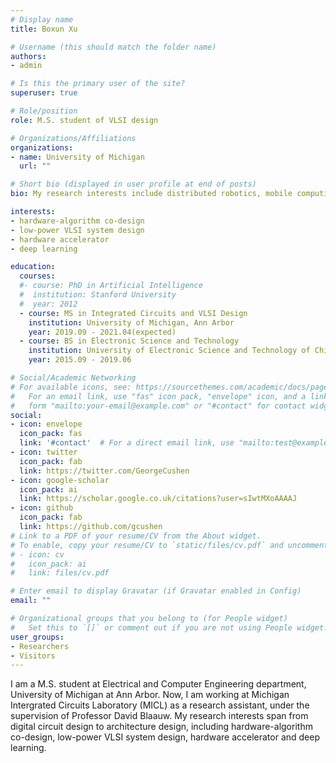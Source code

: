 ```yaml
---
# Display name
title: Boxun Xu

# Username (this should match the folder name)
authors:
- admin

# Is this the primary user of the site?
superuser: true

# Role/position
role: M.S. student of VLSI design

# Organizations/Affiliations
organizations:
- name: University of Michigan
  url: ""

# Short bio (displayed in user profile at end of posts)
bio: My research interests include distributed robotics, mobile computing and programmable matter.

interests:
- hardware-algorithm co-design
- low-power VLSI system design
- hardware accelerator
- deep learning

education:
  courses:
  #- course: PhD in Artificial Intelligence
  #  institution: Stanford University
  #  year: 2012
  - course: MS in Integrated Circuits and VLSI Design
    institution: University of Michigan, Ann Arbor
    year: 2019.09 - 2021.04(expected)
  - course: BS in Electronic Science and Technology
    institution: University of Electronic Science and Technology of China
    year: 2015.09 - 2019.06

# Social/Academic Networking
# For available icons, see: https://sourcethemes.com/academic/docs/page-builder/#icons
#   For an email link, use "fas" icon pack, "envelope" icon, and a link in the
#   form "mailto:your-email@example.com" or "#contact" for contact widget.
social:
- icon: envelope
  icon_pack: fas
  link: '#contact'  # For a direct email link, use "mailto:test@example.org".
- icon: twitter
  icon_pack: fab
  link: https://twitter.com/GeorgeCushen
- icon: google-scholar
  icon_pack: ai
  link: https://scholar.google.co.uk/citations?user=sIwtMXoAAAAJ
- icon: github
  icon_pack: fab
  link: https://github.com/gcushen
# Link to a PDF of your resume/CV from the About widget.
# To enable, copy your resume/CV to `static/files/cv.pdf` and uncomment the lines below.
# - icon: cv
#   icon_pack: ai
#   link: files/cv.pdf

# Enter email to display Gravatar (if Gravatar enabled in Config)
email: ""

# Organizational groups that you belong to (for People widget)
#   Set this to `[]` or comment out if you are not using People widget.
user_groups:
- Researchers
- Visitors
---
```


I am a M.S. student at Electrical and Computer Engineering department, University of Michigan at Ann Arbor. Now, I am working at Michigan Intergrated Circuits Laboratory (MICL) as a research assistant, under the supervision of Professor David Blaauw. My research interests span from digital circuit design to architecture design, including hardware-algorithm co-design, low-power VLSI system design, hardware accelerator and deep learning.
